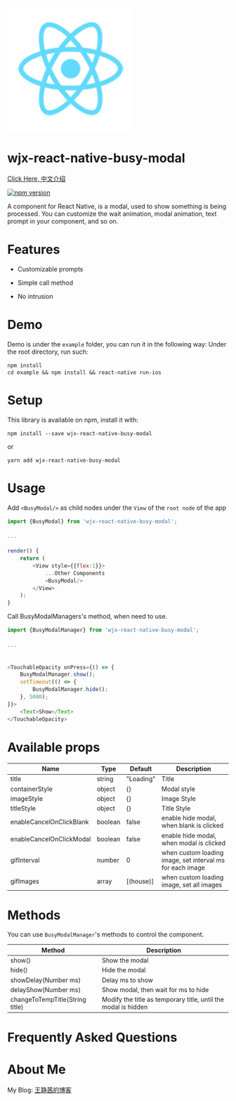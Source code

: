 ![](https://raw.githubusercontent.com/github/explore/6c6508f34230f0ac0d49e847a326429eefbfc030/topics/react-native/react-native.png)

# wjx-react-native-busy-modal

[Click Here, 中文介绍](./README.zh.MD)

[![npm version](https://badge.fury.io/js/wjx-react-native-busy-modal.svg)](https://badge.fury.io/js/wjx-react-native-busy-modal)

A component for React Native, is a modal, used to show something is being processed.
You can customize the wait animation, modal animation, text prompt in your component, and so on.

# Features

* Customizable prompts

* Simple call method

* No intrusion



# Demo

Demo is under the `example` folder, you can run it in the following way:
Under the root directory, run such:
```
npm install
cd example && npm install && react-native run-ios
```



# Setup

This library is available on npm, install it with: 

```
npm install --save wjx-react-native-busy-modal 
```

or

```
yarn add wjx-react-native-busy-modal
```



# Usage

Add `<BusyModal/>` as child nodes under the `View` of the `root node` of the app

```javascript
import {BusyModal} from 'wjx-react-native-busy-modal';

...

render() {
    return (
        <View style={{flex:1}}>
            ...Other Components
            <BusyModal/>
        </View>
    );
}

```

Call BusyModalManagers's method, when need to use.

```javascript
import {BusyModalManager} from 'wjx-react-native-busy-modal';

...


<TouchableOpacity onPress={() => {
    BusyModalManager.show();
    setTimeout(() => {
        BusyModalManager.hide();
    }, 5000);
}}>
    <Text>Show</Text>
</TouchableOpacity>

```



# Available props

| Name | Type | Default | Description |
| --- | --- | --- | --- |
| title | string | "Loading" | Title |
| containerStyle | object | {} | Modal style |
| imageStyle | object | {} | Image Style |
| titleStyle | object | {} | Title Style |
| enableCancelOnClickBlank | boolean | false | enable hide modal, when blank is clicked |
| enableCancelOnClickModal | boolean | false | enable hide modal, when modal is clicked |
| gifInterval | number | 0 | when custom loading image, set interval ms for each image |
| gifImages | array | [(house)] | when custom loading image, set all images |




# Methods

You can use `BusyModalManager`'s methods to control the component.

| Method | Description |
| --- | --- |
| show() | Show the modal |
| hide() | Hide the modal |
| showDelay(Number ms) | Delay ms to show |
| delayShow(Number ms) | Show modal, then wait for ms to hide |
| changeToTempTitle(String title) | Modify the title as temporary title, until the modal is hidden |




# Frequently Asked Questions



# About Me
My Blog: [王静茜的博客](http://blog.wjingxi.com)


